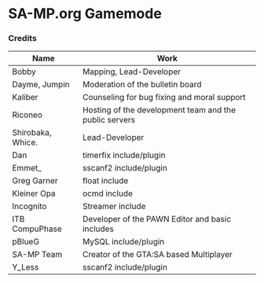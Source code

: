 # SA-MP.org Gamemode

### Credits
Name|Work
-|-
Bobby|Mapping, Lead-Developer
Dayme, Jumpin|Moderation of the bulletin board
Kaliber|Counseling for bug fixing and moral support
Riconeo|Hosting of the development team and the public servers
Shirobaka, Whice.|Lead-Developer
Dan|timerfix include/plugin
Emmet\_|sscanf2 include/plugin
Greg Garner|float include
Kleiner Opa|ocmd include
Incognito|Streamer include
ITB CompuPhase|Developer of the PAWN Editor and basic includes
pBlueG|MySQL include/plugin
SA-MP Team|Creator of the GTA:SA based Multiplayer
Y\_Less|sscanf2 include/plugin
